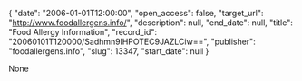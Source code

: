 {
  "date": "2006-01-01T12:00:00", 
  "open_access": false, 
  "target_url": "http://www.foodallergens.info/", 
  "description": null, 
  "end_date": null, 
  "title": "Food Allergy Information", 
  "record_id": "20060101T120000/Sadhmn9lHPOTEC9JAZLCiw==", 
  "publisher": "foodallergens.info", 
  "slug": 13347, 
  "start_date": null
}

None